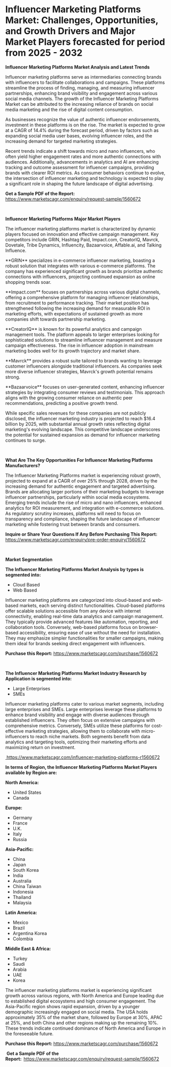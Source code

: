 <p><h1>Influencer Marketing Platforms Market: Challenges, Opportunities, and Growth Drivers and Major Market Players forecasted for period from 2025 - 2032</h1></p><p><strong>Influencer Marketing Platforms Market Analysis and Latest Trends</strong></p>
<p><p>Influencer marketing platforms serve as intermediaries connecting brands with influencers to facilitate collaborations and campaigns. These platforms streamline the process of finding, managing, and measuring influencer partnerships, enhancing brand visibility and engagement across various social media channels. The growth of the Influencer Marketing Platforms Market can be attributed to the increasing reliance of brands on social media marketing and the rise of digital content consumption. </p><p>As businesses recognize the value of authentic influencer endorsements, investment in these platforms is on the rise. The market is expected to grow at a CAGR of 14.4% during the forecast period, driven by factors such as expanding social media user bases, evolving influencer roles, and the increasing demand for targeted marketing strategies. </p><p>Recent trends indicate a shift towards micro and nano influencers, who often yield higher engagement rates and more authentic connections with audiences. Additionally, advancements in analytics and AI are enhancing tracking and outcome assessment for influencer campaigns, providing brands with clearer ROI metrics. As consumer behaviors continue to evolve, the intersection of influencer marketing and technology is expected to play a significant role in shaping the future landscape of digital advertising.</p></p>
<p><strong>Get a Sample PDF of the Report:&nbsp;</strong> <a href="https://www.marketscagr.com/enquiry/request-sample/1560672?utm_campaign=3012&utm_medium=2&utm_source=Github&utm_content=ia&utm_term=19042025&utm_id=influencer-marketing-platforms">https://www.marketscagr.com/enquiry/request-sample/1560672</a></p>
<p>&nbsp;</p>
<p><strong>Influencer Marketing Platforms Major Market Players</strong></p>
<p><p>The influencer marketing platforms market is characterized by dynamic players focused on innovation and effective campaign management. Key competitors include GRIN, Hashtag Paid, Impact.com, CreatorIQ, Mavrck, Dovetale, Tribe Dynamics, Influencity, Bazaarvoice, Affable.ai, and Talking Influence. </p><p>**GRIN** specializes in e-commerce influencer marketing, boasting a robust solution that integrates with various e-commerce platforms. The company has experienced significant growth as brands prioritize authentic connections with influencers, projecting continued expansion as online shopping trends soar.</p><p>**Impact.com** focuses on partnerships across various digital channels, offering a comprehensive platform for managing influencer relationships, from recruitment to performance tracking. Their market position has strengthened following the increasing demand for measurable ROI in marketing efforts, with expectations of sustained growth as more companies shift towards partnership marketing.</p><p>**CreatorIQ** is known for its powerful analytics and campaign management tools. The platform appeals to larger enterprises looking for sophisticated solutions to streamline influencer management and measure campaign effectiveness. The rise in influencer adoption in mainstream marketing bodes well for its growth trajectory and market share.</p><p>**Mavrck** provides a robust suite tailored to brands wanting to leverage customer influencers alongside traditional influencers. As companies seek more diverse influencer strategies, Mavrck's growth potential remains strong.</p><p>**Bazaarvoice** focuses on user-generated content, enhancing influencer strategies by integrating consumer reviews and testimonials. This approach aligns with the growing consumer reliance on authentic peer recommendations, predicting a positive growth trend.</p><p>While specific sales revenues for these companies are not publicly disclosed, the influencer marketing industry is projected to reach $16.4 billion by 2025, with substantial annual growth rates reflecting digital marketing's evolving landscape. This competitive landscape underscores the potential for sustained expansion as demand for influencer marketing continues to surge.</p></p>
<p>&nbsp;</p>
<p><strong>What Are The Key Opportunities For Influencer Marketing Platforms Manufacturers?</strong></p>
<p><p>The Influencer Marketing Platforms market is experiencing robust growth, projected to expand at a CAGR of over 25% through 2028, driven by the increasing demand for authentic engagement and targeted advertising. Brands are allocating larger portions of their marketing budgets to leverage influencer partnerships, particularly within social media ecosystems. Emerging trends include the rise of micro and nano influencers, enhanced analytics for ROI measurement, and integration with e-commerce solutions. As regulatory scrutiny increases, platforms will need to focus on transparency and compliance, shaping the future landscape of influencer marketing while fostering trust between brands and consumers.</p></p>
<p><strong>Inquire or Share Your Questions If Any Before Purchasing This Report:</strong> <a href="https://www.marketscagr.com/enquiry/pre-order-enquiry/1560672?utm_campaign=3012&utm_medium=2&utm_source=Github&utm_content=ia&utm_term=19042025&utm_id=influencer-marketing-platforms">https://www.marketscagr.com/enquiry/pre-order-enquiry/1560672</a></p>
<p>&nbsp;</p>
<p><strong>Market Segmentation</strong></p>
<p><strong>The Influencer Marketing Platforms Market Analysis by types is segmented into:</strong></p>
<p><ul><li>Cloud Based</li><li>Web Based</li></ul></p>
<p><p>Influencer marketing platforms are categorized into cloud-based and web-based markets, each serving distinct functionalities. Cloud-based platforms offer scalable solutions accessible from any device with internet connectivity, enabling real-time data analytics and campaign management. They typically provide advanced features like automation, reporting, and collaboration tools. Conversely, web-based platforms focus on browser-based accessibility, ensuring ease of use without the need for installation. They may emphasize simpler functionalities for smaller campaigns, making them ideal for brands seeking direct engagement with influencers.</p></p>
<p><strong>Purchase this Report:&nbsp;</strong><a href="https://www.marketscagr.com/purchase/1560672?utm_campaign=3012&utm_medium=2&utm_source=Github&utm_content=ia&utm_term=19042025&utm_id=influencer-marketing-platforms">https://www.marketscagr.com/purchase/1560672</a></p>
<p>&nbsp;</p>
<p><strong>The Influencer Marketing Platforms Market Industry Research by Application is segmented into:</strong></p>
<p><ul><li>Large Enterprises</li><li>SMEs</li></ul></p>
<p><p>Influencer marketing platforms cater to various market segments, including large enterprises and SMEs. Large enterprises leverage these platforms to enhance brand visibility and engage with diverse audiences through established influencers. They often focus on extensive campaigns with comprehensive metrics. Conversely, SMEs utilize these platforms for cost-effective marketing strategies, allowing them to collaborate with micro-influencers to reach niche markets. Both segments benefit from data analytics and targeting tools, optimizing their marketing efforts and maximizing return on investment.</p></p>
<p><a href="https://www.marketscagr.com/influencer-marketing-platforms-r1560672?utm_campaign=3012&utm_medium=2&utm_source=Github&utm_content=ia&utm_term=19042025&utm_id=influencer-marketing-platforms">&nbsp;https://www.marketscagr.com/influencer-marketing-platforms-r1560672</a></p>
<p><strong>In terms of Region, the Influencer Marketing Platforms Market Players available by Region are:</strong></p>
<p>
    <p> <strong> North America: </strong>
        <ul>
            <li>United States</li>
            <li>Canada</li>
        </ul>
        </p> 
    <p> <strong> Europe: </strong>
        <ul>
            <li>Germany</li>
            <li>France</li>
            <li>U.K.</li>
            <li>Italy</li>
            <li>Russia</li>
        </ul>
        </p> 
    <p> <strong> Asia-Pacific: </strong>
        <ul>
            <li>China</li>
            <li>Japan</li>
            <li>South Korea</li>
            <li>India</li>
            <li>Australia</li>
            <li>China Taiwan</li>
            <li>Indonesia</li>
            <li>Thailand</li>
            <li>Malaysia</li>
        </ul>
        </p> 
    <p> <strong> Latin America: </strong>
        <ul>
            <li>Mexico</li>
            <li>Brazil</li>
            <li>Argentina Korea</li>
            <li>Colombia</li>
        </ul>
        </p> 
    <p> <strong> Middle East & Africa: </strong>
        <ul>
            <li>Turkey</li>
            <li>Saudi</li>
            <li>Arabia</li>
            <li>UAE</li>
            <li>Korea</li>
        </ul>
    </p>
    </p>
<p><p>The influencer marketing platforms market is experiencing significant growth across various regions, with North America and Europe leading due to established digital ecosystems and high consumer engagement. The Asia-Pacific region shows rapid expansion, driven by a younger demographic increasingly engaged on social media. The USA holds approximately 35% of the market share, followed by Europe at 30%, APAC at 25%, and both China and other regions making up the remaining 10%. These trends indicate continued dominance of North America and Europe in the foreseeable future.</p></p>
<p><strong>Purchase this Report: </strong><a href="https://www.marketscagr.com/purchase/1560672?utm_campaign=3012&utm_medium=2&utm_source=Github&utm_content=ia&utm_term=19042025&utm_id=influencer-marketing-platforms">https://www.marketscagr.com/purchase/1560672</a></p>
<p>&nbsp;<strong>Get a Sample PDF of the Report:&nbsp;&nbsp;</strong><a href="https://www.marketscagr.com/enquiry/request-sample/1560672?utm_campaign=3012&utm_medium=2&utm_source=Github&utm_content=ia&utm_term=19042025&utm_id=influencer-marketing-platforms">https://www.marketscagr.com/enquiry/request-sample/1560672</a></p>
<p><strong></strong></p>
<p><p></p><p></p><p></p></p>